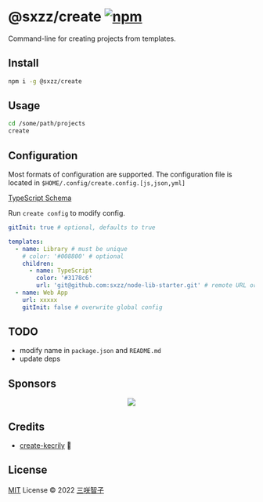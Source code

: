 # @sxzz/create [![npm](https://img.shields.io/npm/v/@sxzz/create.svg)](https://npmjs.com/package/@sxzz/create)

Command-line for creating projects from templates.

## Install

```bash
npm i -g @sxzz/create
```

## Usage

```bash
cd /some/path/projects
create
```

## Configuration

Most formats of configuration are supported.
The configuration file is located in `$HOME/.config/create.config.[js,json,yml]`

[TypeScript Schema](https://github.com/sxzz/create/blob/main/src/template.ts#L12-L23)

Run `create config` to modify config.

```yaml
gitInit: true # optional, defaults to true

templates:
  - name: Library # must be unique
    # color: '#008800' # optional
    children:
      - name: TypeScript
        color: '#3178c6'
        url: 'git@github.com:sxzz/node-lib-starter.git' # remote URL or local path
  - name: Web App
    url: xxxxx
    gitInit: false # overwrite global config
```

## TODO

- modify name in `package.json` and `README.md`
- update deps

## Sponsors

<p align="center">
  <a href="https://cdn.jsdelivr.net/gh/sxzz/sponsors/sponsors.svg">
    <img src='https://cdn.jsdelivr.net/gh/sxzz/sponsors/sponsors.svg'/>
  </a>
</p>

## Credits

- [create-kecrily](https://github.com/kecrily/create-kecrily) 💖

## License

[MIT](./LICENSE) License © 2022 [三咲智子](https://github.com/sxzz)
